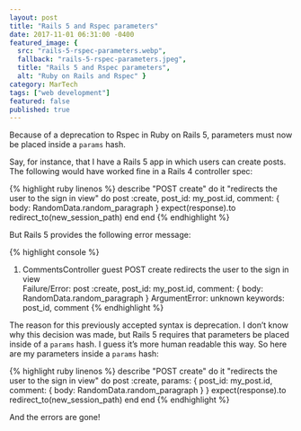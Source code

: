 ```yaml
---
layout: post
title: "Rails 5 and Rspec parameters"
date: 2017-11-01 06:31:00 -0400
featured_image: {
  src: "rails-5-rspec-parameters.webp",
  fallback: "rails-5-rspec-parameters.jpeg",
  title: "Rails 5 and Rspec parameters",
  alt: "Ruby on Rails and Rspec" }
category: MarTech
tags: ["web development"]
featured: false
published: true
---
```


Because of a deprecation to Rspec in Ruby on Rails 5, parameters must now be placed inside a `params` hash.

Say, for instance, that I have a Rails 5 app in which users can create posts. The following would have worked fine in a Rails 4 controller spec:

{% highlight ruby linenos %}
describe "POST create" do
  it "redirects the user to the sign in view" do
    post :create, post_id: my_post.id, comment: { body: RandomData.random_paragraph }
    expect(response).to redirect_to(new_session_path)
  end
end
{% endhighlight %}

But Rails 5 provides the following error message:

{% highlight console %}
1) CommentsController guest POST create redirects the user to the sign in view   
  Failure/Error: post :create, post_id: my_post.id, comment: { body: RandomData.random_paragraph }
  ArgumentError: unknown keywords: post_id, comment
{% endhighlight %}

The reason for this previously accepted syntax is deprecation. I don’t know why this decision was made, but Rails 5 requires that parameters be placed inside of a `params` hash. I guess it’s more human readable this way. So here are my parameters inside a `params` hash:

{% highlight ruby linenos %}
describe "POST create" do
  it "redirects the user to the sign in view" do
    post :create, params: { post_id: my_post.id, comment: { body: RandomData.random_paragraph } }
    expect(response).to redirect_to(new_session_path)
  end
end
{% endhighlight %}

And the errors are gone!